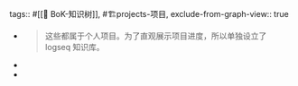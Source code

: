 tags:: #[[🌲 BoK-知识树]], #🏗️projects-项目, 
exclude-from-graph-view:: true

- > 这些都属于个人项目。为了直观展示项目进度，所以单独设立了 logseq 知识库。
-
-